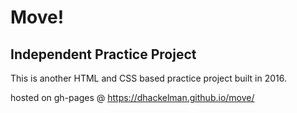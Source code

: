 # Move! 

## Independent Practice Project

This is another HTML and CSS based practice project built in 2016. 

hosted on gh-pages @ https://dhackelman.github.io/move/
